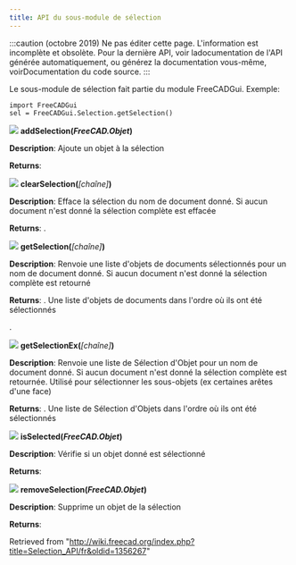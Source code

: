 ```yaml
---
title: API du sous-module de sélection
---
```

:::caution
(octobre 2019) Ne pas éditer cette page. L'information est incomplète et obsolète. Pour la dernière API, voir ladocumentation de l'API générée automatiquement, ou générez la documentation vous-même, voirDocumentation du code source.
:::

Le sous-module de sélection fait partie du module FreeCADGui. Exemple:

```
import FreeCADGui
sel = FreeCADGui.Selection.getSelection()

```

![](/images/Method.png) **addSelection(***FreeCAD.Objet***)**

**Description**: Ajoute un objet à la sélection

**Returns**:

![](/images/Method.png) **clearSelection(***[chaîne]***)**

**Description**: Efface la sélection du nom de document donné. Si aucun document n'est donné la sélection complète est effacée

**Returns**: .

![](/images/Method.png) **getSelection(***[chaîne]***)**

**Description**: Renvoie une liste d'objets de documents sélectionnés pour un nom de document donné. Si aucun document n'est donné la sélection complète est retourné

**Returns**: . Une liste d'objets de documents dans l'ordre où ils ont été sélectionnés

.

![](/images/Method.png) **getSelectionEx(***[chaîne]***)**

**Description**: Renvoie une liste de Sélection d'Objet pour un nom de document donné. Si aucun document n'est donné la sélection complète est retournée. Utilisé pour sélectionner les sous-objets (ex certaines arêtes d'une face)

**Returns**: . Une liste de Sélection d'Objets dans l'ordre où ils ont été sélectionnés

![](/images/Method.png) **isSelected(***FreeCAD.Objet***)**

**Description**: Vérifie si un objet donné est sélectionné

**Returns**:

![](/images/Method.png) **removeSelection(***FreeCAD.Objet***)**

**Description**: Supprime un objet de la sélection

**Returns**:

Retrieved from "<http://wiki.freecad.org/index.php?title=Selection_API/fr&oldid=1356267>"